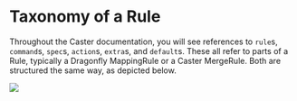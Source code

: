 # Taxonomy of a Rule

Throughout the Caster documentation, you will see references to `rule`s, `command`s, `spec`s, `action`s, `extra`s, and `default`s. These all refer to parts of a Rule, typically a Dragonfly MappingRule or a Caster MergeRule. Both are structured the same way, as depicted below.

<img src="https://github.com/synkarius/caster/blob/develop/caster/doc/img/terminology.png">
